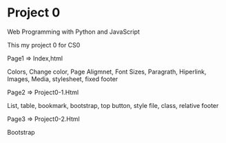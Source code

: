 # Project 0

Web Programming with Python and JavaScript

This my project 0 for CS0

Page1   =>  Index,html

Colors, Change color, Page Aligmnet, Font Sizes, Paragrath, Hiperlink, Images, Media, stylesheet, fixed footer

Page2  => Project0-1.Html

List, table, bookmark, bootstrap, top button, style file, class, relative footer

Page3 => Project0-2.Html

Bootstrap
